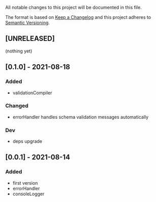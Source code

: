 All notable changes to this project will be documented in this file.

The format is based on [Keep a Changelog](http://keepachangelog.com/en/1.0.0/)
and this project adheres to [Semantic Versioning](http://semver.org/spec/v2.0.0.html).

## [UNRELEASED]
(nothing yet)

## [0.1.0] - 2021-08-18
### Added
- validationCompiler
### Changed
- errorHandler handles schema validation messages automatically
### Dev
- deps upgrade

## [0.0.1] - 2021-08-14
### Added
- first version
- errorHandler
- consoleLogger
